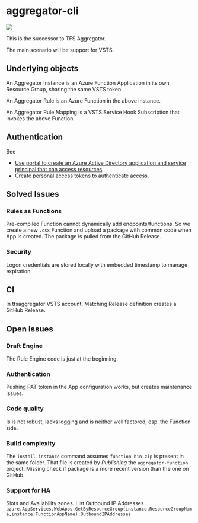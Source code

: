 # aggregator-cli

![](https://tfsaggregator.visualstudio.com/_apis/public/build/definitions/1cca877b-3e26-4880-b5b8-79e4b10fbfb4/16/badge)

This is the successor to TFS Aggregator.

The main scenario will be support for VSTS.

## Underlying objects

An Aggregator Instance is an Azure Function Application in its own Resource Group,
sharing the same VSTS token.

An Aggregator Rule is an Azure Function in the above instance.

An Aggregator Rule Mapping is a VSTS Service Hook Subscription that invokes the above Function.

## Authentication

See    
* [Use portal to create an Azure Active Directory application and service principal that can access resources](https://docs.microsoft.com/en-us/azure/azure-resource-manager/resource-group-create-service-principal-portal)        
* [Create personal access tokens to authenticate access](https://docs.microsoft.com/en-us/vsts/organizations/accounts/use-personal-access-tokens-to-authenticate?view=vsts#create-personal-access-tokens-to-authenticate-access).


## Solved Issues

### Rules as Functions
Pre-compiled Function cannot dynamically add endpoints/functions.
So we create a new `.csx` Function and upload a package with common code when App is created.
The package is pulled from the GitHub Release.

### Security
Logon credentials are stored locally with embedded timestamp to manage expiration.

## CI
In tfsaggregator VSTS account. Matching Release definition creates a GitHub Release.

## Open Issues

### Draft Engine
The Rule Engine code is just at the beginning.

### Authentication
Pushing PAT token in the App configuration works, but creates maintenance issues.

### Code quality
Is is not robust, lacks logging and is neither well factored, esp. the Function side.

### Build complexity
The `install.instance` command assumes `function-bin.zip` is present in the same folder.
That file is created by _Publishing_ the `aggregator-function` project.
Missing check if package is a more recent version than the one on GitHub.

### Support for HA
Slots and Availability zones.
List Outbound IP Addresses `azure.AppServices.WebApps.GetByResourceGroup(instance.ResourceGroupName,instance.FunctionAppName).OutboundIPAddresses`
